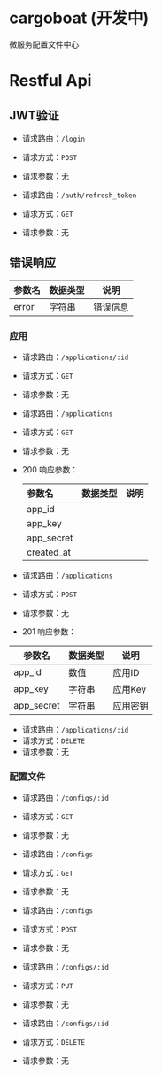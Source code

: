 # cargoboat (开发中)

微服务配置文件中心

# Restful Api


## JWT验证

* 请求路由：`/login`
* 请求方式：`POST`
* 请求参数：无

* 请求路由：`/auth/refresh_token`
* 请求方式：`GET`
* 请求参数：无


## 错误响应

|参数名|数据类型|说明|
|--|--|--|
|error|字符串|错误信息|

### 应用

* 请求路由：`/applications/:id`
* 请求方式：`GET`
* 请求参数：无

* 请求路由：`/applications`
* 请求方式：`GET`
* 请求参数：无
  

- 200 响应参数：

  | 参数名     | 数据类型 | 说明 |
  | :--------- | :------- | :--- |
  | app_id     |          |      |
  | app_key    |          |      |
  | app_secret |          |      |
  | created_at |          |      |

  

* 请求路由：`/applications`
* 请求方式：`POST`
* 请求参数：无

* 201 响应参数：

|参数名|数据类型|说明|
|-------|--------|------|
|app_id|数值|应用ID|
|app_key|字符串|应用Key|
|app_secret|字符串|应用密钥|


* 请求路由：`/applications/:id`
* 请求方式：`DELETE`
* 请求参数：无


### 配置文件

* 请求路由：`/configs/:id`
* 请求方式：`GET`
* 请求参数：无

* 请求路由：`/configs`
* 请求方式：`GET`
* 请求参数：无


* 请求路由：`/configs`
* 请求方式：`POST`
* 请求参数：无


* 请求路由：`/configs/:id`
* 请求方式：`PUT`
* 请求参数：无


* 请求路由：`/configs/:id`
* 请求方式：`DELETE`
* 请求参数：无